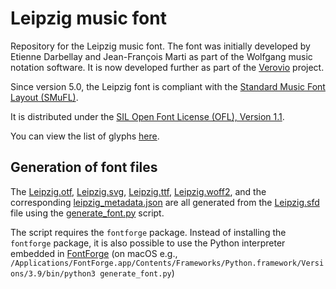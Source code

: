 # Leipzig music font

Repository for the Leipzig music font. The font was initially developed by Etienne Darbellay and Jean-François Marti as part of the Wolfgang music notation software. It is now developed further as part of the [Verovio](https://www.verovio.org) project.

Since version 5.0, the Leipzig font is compliant with the [Standard Music Font Layout (SMuFL)](https://www.smufl.org/). 

It is distributed under the [SIL Open Font License (OFL), Version 1.1](./LICENSE.txt).

You can view the list of glyphs [here](https://torinak.com/font/lsfont.html#https://raw.githubusercontent.com/rism-digital/leipzig/main/Leipzig.otf).

## Generation of font files

The [Leipzig.otf](./Leipzig.otf), [Leipzig.svg](./Leipzig.svg), [Leipzig.ttf](./Leipzig.ttf), [Leipzig.woff2](./Leipzig.woff2), and the corresponding [leipzig_metadata.json](./leipzig_metadata.json) are all generated from the [Leipzig.sfd](./Leipzig.sfd) file using the [generate_font.py](./generate_font.py) script. 

The script requires the `fontforge` package. Instead of installing the `fontforge` package, it is also possible to use the Python interpreter embedded in [FontForge](https://fontforge.org) (on macOS e.g., `/Applications/FontForge.app/Contents/Frameworks/Python.framework/Versions/3.9/bin/python3 generate_font.py`)  
